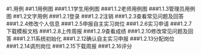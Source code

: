#1.用例
##1.1用例图
###1.1.1学生用例图
###1.1.2老师用例图
###1.1.3管理员用例图
##1.2文字用例
###1.2.1登录
###1.2.2注销
###1.2.3查看常见问题及回答
###1.2.4修改个人信息
###1.2.5申报自主实习岗位
###1.2.6实习申请
###1.2.7下载模板文档
###1.2.8上传周报
###1.2.9查看成绩
###1.2.10修改常见问题及回答
###1.2.11系统初始化
###1.2.12确认自主实习申报
###1.2.13分配岗位
###1.2.14调剂岗位
###1.2.15下载周报
###1.2.16评分
